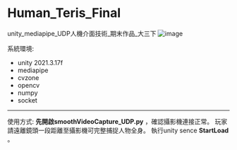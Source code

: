 # Human_Teris_Final
 unity_mediapipe_UDP人機介面技術_期末作品_大三下
![image](https://github.com/vr-beady/Human_Teris_Final/assets/131236716/3cdc3084-1d36-4b5e-a15c-0ee879a7cc26)

系統環境:
* unity 2021.3.17f
* mediapipe
* cvzone
* opencv
* numpy
* socket
----
使用方式:
**先開啟smoothVideoCapture_UDP.py** ，確認攝影機連接正常。
玩家請遠離鏡頭一段距離至攝影機可完整捕捉人物全身。
執行unity sence **StartLoad** 。
